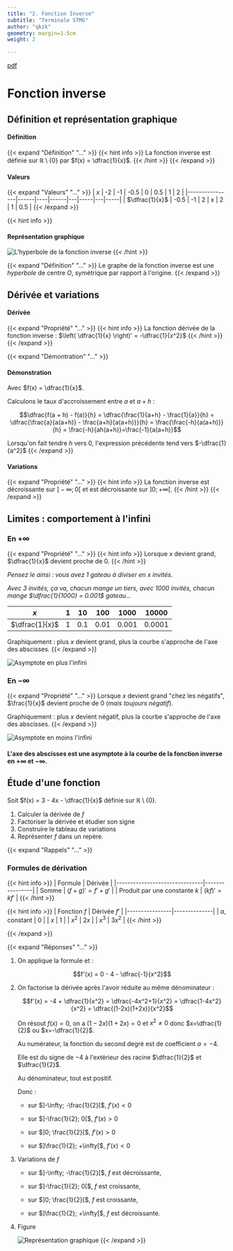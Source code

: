 ```yaml
---
title: "2. Fonction Inverse"
subtitle: "Terminale STMG"
author: "qkzk"
geometry: margin=1.5cm
weight: 2

---
```


[pdf](./2_fonction_inverse.pdf)

# Fonction inverse

## Définition et représentation graphique

#### Définition

{{< expand "Définition" "..." >}}
{{< hint info >}}
La fonction inverse est définie sur $\mathbb{R} \setminus \{0\}$ par $f(x) = \dfrac{1}{x}$.
{{< /hint >}}
{{< /expand >}}

#### Valeurs

{{< expand "Valeurs" "..." >}}
| $x$            | -2   | -1 | -0.5 | 0 | 0.5 | 1 | 2   |
|----------------|------|----|------|---|-----|---|-----|
| $\dfrac{1}{x}$ | -0.5 | -1 | 2    | x | 2   | 1 | 0.5 |
{{< /expand >}}

{{< hint info >}}
#### Représentation graphique

![L'hyperbole de la fonction inverse](./img/inverse.svg)
{{< /hint >}}

{{< expand "Définition" "..." >}}
Le graphe de la fonction inverse est une _hyperbole_ de centre $O$, symétrique par rapport à l'origine.
{{< /expand >}}

## Dérivée et variations

#### Dérivée

{{< expand "Propriété" "..." >}}
{{< hint info >}}
La fonction dérivée de la fonction inverse : $\left( \dfrac{1}{x} \right)' = -\dfrac{1}{x^2}$
{{< /hint >}}
{{< /expand >}}


{{< expand  "Démontration" "..." >}}
#### Démonstration

Avec $f(x) = \dfrac{1}{x}$.

Calculons le taux d'accroissement entre $a$ et $a+h$ :

$$\dfrac{f(a + h) - f(a)}{h} = \dfrac{\frac{1}{a+h} - \frac{1}{a}}{h} = \dfrac{\frac{a}{a(a+h)} - \frac{a+h}{a(a+h)}}{h} = \frac{\frac{-h}{a(a+h)}}{h} = \frac{-h}{ah(a+h)}=\frac{-1}{a(a+h)}$$

Lorsqu'on fait tendre $h$ vers 0, l'expression précédente tend vers $-\dfrac{1}{a^2}$
{{< /expand >}}

#### Variations


{{< expand "Propriété" "..." >}}
{{< hint info >}}
La fonction inverse est décroissante sur $]-\infty; 0[$ et est décroissante sur $]0; +\infty[$.
{{< /hint >}}
{{< /expand >}}

## Limites : comportement à l'infini

### En $+\infty$

{{< expand "Propriété" "..." >}}
{{< hint info >}}
Lorsque $x$ devient grand, $\dfrac{1}{x}$ devient proche de 0.
{{< /hint >}}

_Pensez le ainsi : vous avez 1 gateau à diviser en $x$ invités._

_Avec 3 invités, ça va, chacun mange un tiers, avec 1000 invités, chacun mange $\dfrac{1}{1000} = 0.001$ gateau..._


| $x$            | 1 | 10  | 100  | 1000  | 10000  |
|----------------|---|-----|------|-------|--------|
| $\dfrac{1}{x}$ | 1 | 0.1 | 0.01 | 0.001 | 0.0001 |

Graphiquement : plus $x$ devient grand, plus la courbe s'approche de l'axe des abscisses.
{{< /expand >}}


![Asymptote en plus l'infini](./img/asymptote_plus_infini.svg)


### En  $-\infty$

{{< expand "Propriété" "..." >}}
Lorsque $x$ devient grand "chez les négatifs", $\frac{1}{x}$ devient proche de 0 (_mais toujours négatif_).


Graphiquement : plus $x$ devient négatif, plus la courbe s'approche de l'axe des abscisses.
{{< /expand >}}

![Asymptote en moins l'infini](./img/asymptote_moins_infini.svg)



#### L'axe des abscisses est une asymptote à la courbe de la fonction inverse en $+\infty$ et $-\infty$.

## Étude d'une fonction

Soit $f(x) = 3 - 4x - \dfrac{1}{x}$ définie sur $\mathbb{R} \setminus \{0\}$.

1. Calculer la dérivée de $f$
2. Factoriser la dérivée et étudier son signe
3. Construire le tableau de variations
4. Représenter $f$ dans un repère.



{{< expand  "Rappels" "..." >}}

### Formules de dérivation

{{< hint info >}}
| Formule                       | Dérivée        |
|-------------------------------|----------------|
| Somme                         | $(f+g)'=f'+g'$ |
| Produit par une constante $k$ | $(k f)'=k f'$  |
{{< /hint >}}

{{< hint info >}}
| Fonction   $f$ | Dérivée $f'$ |
|----------------|--------------|
| $a$, constant  | 0            |
| $x$            | 1            |
| $x^2$          | $2x$         |
| $x^3$          | $3x^2$       |
{{< /hint >}}

{{< /expand >}}



{{< expand  "Réponses" "..." >}}
1. On applique la formule et :

    $$f'(x) = 0 - 4 - \dfrac{-1}{x^2}$$

2. On factorise la dérivée après l'avoir réduite au même dénominateur :

    $$f'(x) = -4 + \dfrac{1}{x^2} = \dfrac{-4x^2+1}{x^2} = \dfrac{1-4x^2}{x^2} = \dfrac{(1-2x)(1+2x)}{x^2}$$

     On résout $f(x)=0$, on a $(1-2x)(1+2x)=0$ et $x^2 \neq 0$ donc $x=\dfrac{1}{2}$ ou $x=-\dfrac{1}{2}$.

    Au numérateur, la fonction du second degré est de coefficient $a=-4$.

    Elle est du signe de $-4$ à l'extérieur des racine $\dfrac{1}{2}$ et $\dfrac{1}{2}$.

    Au dénominateur, tout est positif.

    Donc :

    * sur $]-\infty; -\frac{1}{2}[$, $f'(x) < 0$

    * sur $]-\frac{1}{2}; 0[$, $f'(x) > 0$

    * sur $]0; \frac{1}{2}[$, $f'(x) > 0$

    * sur $]\frac{1}{2}; +\infty[$, $f'(x) < 0$

3. Variations de $f$

    * sur $]-\infty; -\frac{1}{2}[$, $f$ est décroissante,

    * sur $]-\frac{1}{2}; 0[$, $f$ est croissante,

    * sur $]0; \frac{1}{2}[$, $f$ est croissante,

    * sur $]\frac{1}{2}; +\infty[$, $f$ est décroissante.

4. Figure

    ![Représentation graphique](./img/courbe.svg)
{{< /expand >}}
